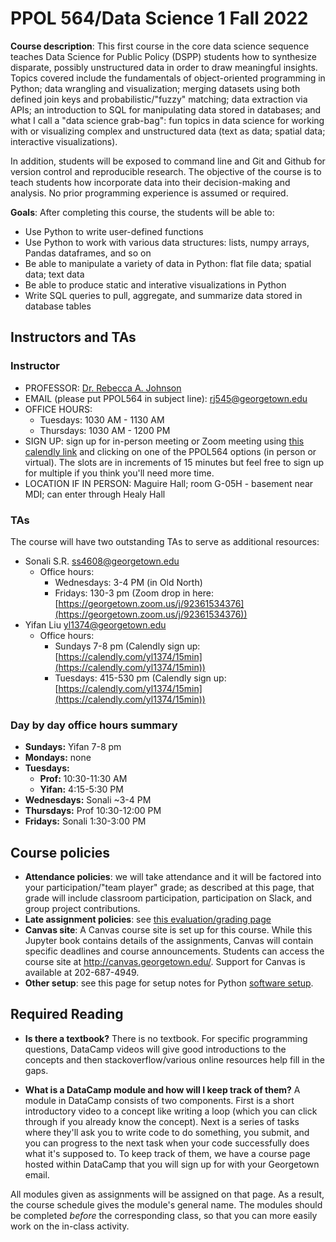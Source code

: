 # PPOL 564/Data Science 1 Fall 2022

**Course description**: This first course in the core data science sequence teaches Data Science for Public Policy
(DSPP) students how to synthesize disparate, possibly unstructured data in order to draw
meaningful insights. Topics covered include the fundamentals of object-oriented programming in Python; data
wrangling and visualization; merging datasets using both defined join keys and probabilistic/"fuzzy" matching; data extraction via APIs; an introduction to SQL for manipulating data stored in databases; and what I call a "data science grab-bag": fun topics in data science for working with or visualizing complex and unstructured data (text as data; spatial data; interactive visualizations).

In addition, students will be exposed to command line and Git and Github for version control and reproducible
research. The objective of the course is to teach students how incorporate data into their
decision-making and analysis. No prior programming experience is assumed or required.

**Goals**: After completing this course, the students will be able to:

- Use Python to write user-defined functions
- Use Python to work with various data structures: lists, numpy arrays, Pandas dataframes, and so on
- Be able to manipulate a variety of data in Python: flat file data; spatial data; text data
- Be able to produce static and interative visualizations in Python
- Write SQL queries to pull, aggregate, and summarize data stored in database tables

## Instructors and TAs

### Instructor

- PROFESSOR: [Dr. Rebecca A. Johnson](https://www.rebeccajohnson.io)
- EMAIL (please put PPOL564 in subject line): [rj545@georgetown.edu](mailto:rj545@georgetown.edu)
- OFFICE HOURS: 
    - Tuesdays: 1030 AM - 1130 AM
    - Thursdays: 1030 AM - 1200 PM
- SIGN UP: sign up for in-person meeting or Zoom meeting using [this calendly link](https://calendly.com/rebeccajohnsonmtg) and clicking on one of the PPOL564 options (in person or virtual). The slots are in increments of 15 minutes but feel free to sign up for multiple if you think you'll need more time.
- LOCATION IF IN PERSON: Maguire Hall; room G-05H - basement near MDI; can enter through Healy Hall

### TAs

The course will have two outstanding TAs to serve as additional resources:

- Sonali S.R. [ss4608@georgetown.edu](mailto:ss4608@georgetown.edu) 
    - Office hours: 
        - Wednesdays: 3-4 PM (in Old North)
        - Fridays: 130-3 pm (Zoom drop in here: [https://georgetown.zoom.us/j/92361534376](https://georgetown.zoom.us/j/92361534376))
- Yifan Liu [yl1374@georgetown.edu](mailto:yl1374@georgetown.edu)
    - Office hours: 
        - Sundays 7-8 pm (Calendly sign up: [https://calendly.com/yl1374/15min](https://calendly.com/yl1374/15min))
        - Tuesdays: 415-530 pm (Calendly sign up: [https://calendly.com/yl1374/15min](https://calendly.com/yl1374/15min))
        
### Day by day office hours summary

- **Sundays:** Yifan 7-8 pm
- **Mondays:** none
- **Tuesdays:** 
     - **Prof:** 10:30-11:30 AM
     - **Yifan:** 4:15-5:30 PM
- **Wednesdays:** Sonali ~3-4 PM
- **Thursdays:** Prof 10:30-12:00 PM
- **Fridays:** Sonali 1:30-3:00 PM



## Course policies

- **Attendance policies**: we will take attendance and it will be factored into your participation/"team player" grade; as described at this page, that grade will include classroom participation, participation on Slack, and group project contributions. 
- **Late assignment policies**: see [this evaluation/grading page](https://rebeccajohnson88.github.io/PPOL564_datascience1_fall22/docs/eval_grades_py.html)
- **Canvas site**: A Canvas course site is set up for this course. While this Jupyter book contains details of the assignments, Canvas will contain specific deadlines and course announcements. Students can access the course site at http://canvas.georgetown.edu/. Support for Canvas is available at 202-687-4949. 
- **Other setup**: see this page for setup notes for Python [software setup](software_setup).


## Required Reading

- **Is there a textbook?** There is no textbook. For specific programming questions, DataCamp videos will give good introductions to the concepts and then stackoverflow/various online resources help fill in the gaps. 

- **What is a DataCamp module and how will I keep track of them?** A module in DataCamp consists of two components. First is a short introductory video to a concept like writing a loop (which you can click through if you already know the concept). Next is a series of tasks where they'll ask you to write code to do something, you submit, and you can progress to the next task when your code successfully does what it's supposed to. To keep track of them, we have a course page hosted within DataCamp that you will sign up for with your Georgetown email. 

All modules given as assignments will be assigned on that page. As a result, the course schedule gives the module's general name. The modules should be completed *before* the corresponding class, so that you can more easily work on the in-class activity. 


